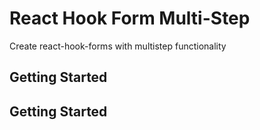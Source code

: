 # React Hook Form Multi-Step

Create react-hook-forms with multistep functionality

## Getting Started

## Getting Started

